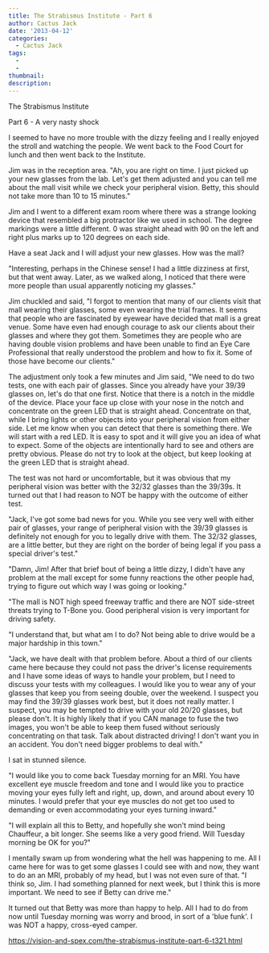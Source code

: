 ```yaml
---
title: The Strabismus Institute - Part 6
author: Cactus Jack
date: '2013-04-12'
categories:
  - Cactus Jack
tags:
  - 
  - 
thumbnail: 
description: 
---
```


The Strabismus Institute

Part 6 - A very nasty shock

I seemed to have no more trouble with the dizzy feeling and I really enjoyed the stroll and watching the people.  We went back to the Food Court for lunch and then went back to the Institute.

Jim was in the reception area. "Ah, you are right on time.  I just picked up your new glasses from the lab.  Let's get them adjusted and you can tell me about the mall visit while we check your peripheral vision.  Betty, this should not take more than 10 to 15 minutes." 

Jim and I went to a different exam room where there was a strange looking device that resembled a big protractor like we used in school.  The degree markings were a little different.  0 was straight ahead with 90 on the left and right plus marks up to 120 degrees on each side.

 Have a seat Jack and I will adjust your new glasses.  How was the mall? 

"Interesting, perhaps in the Chinese sense!  I had a little dizziness at first, but that went away.  Later, as we walked along, I noticed that there were more people than usual apparently noticing my glasses." 

Jim chuckled and said, "I forgot to mention that many of our clients visit that mall wearing their glasses, some even wearing the trial frames.  It seems that people who are fascinated by eyewear have decided that mall is a great venue.  Some have even had enough courage to ask our clients about their glasses and where they got them. Sometimes they are people who are having double vision problems and have been unable to find an Eye Care Professional that really understood the problem and how to fix it.  Some of those have become our clients." 

The adjustment only took a few minutes and Jim said, "We need to do two tests, one with each pair of glasses.  Since you already have your 39/39 glasses on, let's do that one first.  Notice that there is a notch in the middle of the device.  Place your face up close with your nose in the notch and concentrate on the green LED that is straight ahead.  Concentrate on that, while I bring lights or other objects into your peripheral vision from either side.  Let me know when you can detect that there is something there.  We will start with a red LED.  It is easy to spot and it will give you an idea of what to expect.  Some of the objects are intentionally hard to see and others are pretty obvious.  Please do not try to look at the object, but keep looking at the green LED that is straight ahead. 

The test was not hard or uncomfortable, but it was obvious that my peripheral vision was better with the 32/32 glasses than the 39/39s.  It turned out that I had reason to NOT be happy with the outcome of either test.

"Jack, I've got some bad news for you.  While you see very well with either pair of glasses, your range of peripheral vision with the 39/39 glasses is definitely not enough for you to legally drive with them.  The 32/32 glasses, are a little better, but they are right on the border of being legal if you pass a special driver's test."

"Damn, Jim!  After that brief bout of being a little dizzy, I didn't have any problem at the mall except for some funny reactions the other people had, trying to figure out which way I was going or looking." 

"The mall is NOT high speed freeway traffic and there are NOT side-street threats trying to  T-Bone  you.  Good peripheral vision is very important for driving safety. 

"I understand that, but what am I to do?  Not being able to drive would be a major hardship in this town." 

"Jack, we have dealt with that problem before.  About a third of our clients came here because they could not pass the driver's license requirements and I have some ideas of ways to handle your problem, but I need to discuss your tests with my colleagues.  I would like you to wear any of your glasses that keep you from seeing double, over the weekend.  I suspect you may find the 39/39 glasses work best, but it does not really matter.  I suspect, you may be tempted to drive with your old 20/20 glasses, but please don't.  It is highly likely that if you CAN manage to fuse the two images, you won't be able to keep them fused without seriously concentrating on that task.  Talk about distracted driving!  I don't want you in an accident.  You don't need bigger problems to deal with."

I sat in stunned silence.

"I would like you to come back Tuesday morning for an MRI.  You have excellent eye muscle freedom and tone and I would like you to practice moving your eyes fully left and right, up, down, and around about every 10 minutes.  I would prefer that your eye muscles do not get too used to demanding or even accommodating your eyes turning inward."  

"I will explain all this to Betty, and hopefully she won't mind being Chauffeur, a bit longer.  She seems like a very good friend.  Will Tuesday morning be OK for you?"

I mentally swam up from wondering what the hell was happening to me.  All I came here for was to get some glasses I could see with and now, they want to do an an MRI, probably of my head, but I was not even sure of that.   "I think so, Jim.  I had something planned for next week, but I think this is more important.  We need to see if Betty can drive me." 

It turned out that Betty was more than happy to help.  All I had to do from now until Tuesday morning was worry and brood, in sort of a  'blue funk'.  I was NOT a happy, cross-eyed camper.

https://vision-and-spex.com/the-strabismus-institute-part-6-t321.html

